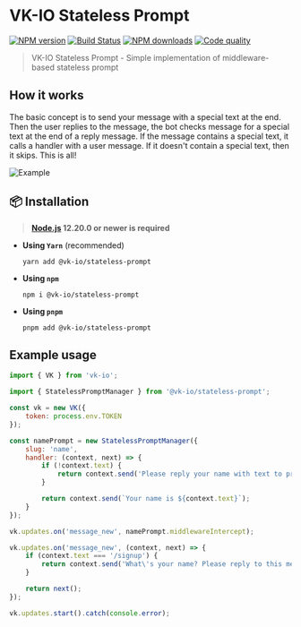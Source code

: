 # VK-IO Stateless Prompt

<a href="https://www.npmjs.com/package/@vk-io/stateless-prompt"><img src="https://img.shields.io/npm/v/@vk-io/stateless-prompt.svg?style=flat-square" alt="NPM version"></a>
<a href="https://github.com/negezor/vk-io/actions/workflows/tests.yml"><img src="https://img.shields.io/github/workflow/status/negezor/vk-io/VK-IO CI?style=flat-square" alt="Build Status"></a>
<a href="https://www.npmjs.com/package/@vk-io/stateless-prompt"><img src="https://img.shields.io/npm/dt/@vk-io/stateless-prompt.svg?style=flat-square" alt="NPM downloads"></a>
<a href="https://www.codacy.com/app/negezor/vk-io"><img src="https://img.shields.io/codacy/grade/25ee36d46e6e498981a74f8b0653aacc.svg?style=flat-square" alt="Code quality"></a>

> VK-IO Stateless Prompt - Simple implementation of middleware-based stateless prompt

## How it works

The basic concept is to send your message with a special text at the end. Then the user replies to the message, the bot checks message for a special text at the end of a reply message. If the message contains a special text, it calls a handler with a user message. If it doesn't contain a special text, then it skips. This is all!

![Example](https://user-images.githubusercontent.com/9392723/134985949-e5cf1758-0469-428e-85ed-12229e36e58b.png)

## 📦 Installation

> **[Node.js](https://nodejs.org/) 12.20.0 or newer is required**

- **Using `Yarn`** (recommended)
  ```shell
  yarn add @vk-io/stateless-prompt
  ```
- **Using `npm`**
  ```shell
  npm i @vk-io/stateless-prompt
  ```
- **Using `pnpm`**
  ```shell
  pnpm add @vk-io/stateless-prompt
  ```

## Example usage

```javascript
import { VK } from 'vk-io';

import { StatelessPromptManager } from '@vk-io/stateless-prompt';

const vk = new VK({
	token: process.env.TOKEN
});

const namePrompt = new StatelessPromptManager({
	slug: 'name',
	handler: (context, next) => {
		if (!context.text) {
			return context.send('Please reply your name with text to previous message');
		}

		return context.send(`Your name is ${context.text}`);
	}
});

vk.updates.on('message_new', namePrompt.middlewareIntercept);

vk.updates.on('message_new', (context, next) => {
	if (context.text === '/signup') {
		return context.send('What\'s your name? Please reply to this message. ' + namePrompt.suffix);
	}

	return next();
});

vk.updates.start().catch(console.error);
```

